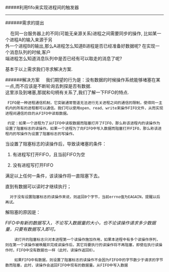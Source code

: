#####利用fifo来实现进程间的触发器
***
  
  
######需求的提出

&nbsp;&nbsp;&nbsp;&nbsp;在同一台服务器上的不同(可能无亲源关系)进程之间需要同步的操作,
比如某一个进程A的输入来源于另<br>外一个进程B的输出,那么A进程怎么知道B进程是否已经准备好数据呢? 在实现一个消息队列的时候,客户<br>端进程怎么知道消息队列中是否已经有可以取走的消息了呢?

基本于以上需求我们寻求解决方案.

######解决方案
&nbsp;&nbsp;&nbsp;&nbsp;我们期望的行为是：没有数据的时候操作系统能够堵塞在某一点,而不应该是不断轮询去刺探是否有数据.<br>这里涉及到堵塞,那就和句柄有关系了,我们了解一下FIFO的特点.

     FIFO是一种进程通信机制，它突破通常管道无法进行无关进程之间的通信的限制，使得同一主机内的所有的进程都可以通信。我们可以使用open、read、write来操作FIFO文件，从而实现进程间通信的目的从FIFO中读取数据。          
    
     约定：如果一个进程为了从FIFO中读取数据而阻塞打开了FIFO，那么称该进程内的读操作为设置了阻塞标志的读操作。如果一个进程为了向FIFO中写入数据而阻塞打开FIFO，那么称该进程内的写操作为设置了阻塞标志的写操作。


当设置了阻塞标志的读操作后，导致读堵塞的条件：

1. 有进程写打开FIFO，且当前FIFO为空

2. 没有进程写打开FIFO

满足以上任何一条件，该读操作将一直阻塞下去。

直到有数据可以读时才继续执行；

      对于没有设置阻塞标志的读操作来说，则返回0个字节，当前errno值为EAGAIN，提醒以后再试。


解阻塞的原因是：

*FIFO中有新的数据写入，不论写入数据量的大小，也不论读操作请求多少数据量，只要有数据写入即可。*

        读打开的阻塞标志只对本进程第一个读操作施加作用，如果本进程中有多个读操作序列，则在第一个读操作被唤醒并完成读操作后，其它将要执行的读操作将不再阻塞，即使在执行读操作时，FIFO中没有数据也一样（此时，读操作返回0）。

        如果FIFO中有数据，则设置了阻塞标志的读操作不会因为FIFO中的字节数少于请求的字节数而阻塞，此时，读操作会返回FIFO中现有的数据量。从FIFO中写入数据


